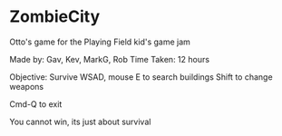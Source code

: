 # ZombieCity
Otto's game for the Playing Field kid's game jam

Made by: Gav, Kev, MarkG, Rob
Time Taken: 12 hours

Objective: Survive
WSAD, mouse
E to search buildings
Shift to change weapons

Cmd-Q to exit

You cannot win, its just about survival